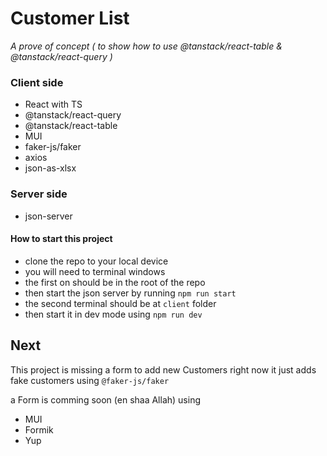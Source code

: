 # Customer List

_A prove of concept ( to show how to use @tanstack/react-table & @tanstack/react-query )_

### Client side

-   React with TS
-   @tanstack/react-query
-   @tanstack/react-table
-   MUI
-   faker-js/faker
-   axios
-   json-as-xlsx

### Server side

-   json-server

#### **How to start this project**

-   clone the repo to your local device
-   you will need to terminal windows
-   the first on should be in the root of the repo
-   then start the json server by running `npm run start`
-   the second terminal should be at `client` folder
-   then start it in dev mode using `npm run dev`

## Next

This project is missing a form to add new Customers right now it just adds fake customers using `@faker-js/faker`

a Form is comming soon (en shaa Allah) using

-   MUI
-   Formik
-   Yup
